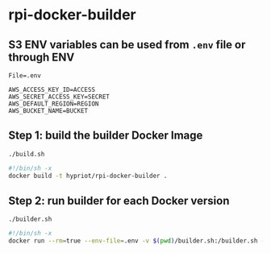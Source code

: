# rpi-docker-builder

## S3 ENV variables can be used from `.env` file or through ENV
`File=.env`
```
AWS_ACCESS_KEY_ID=ACCESS
AWS_SECRET_ACCESS_KEY=SECRET
AWS_DEFAULT_REGION=REGION
AWS_BUCKET_NAME=BUCKET
```

## Step 1: build the builder Docker Image
`./build.sh`
```bash
#!/bin/sh -x
docker build -t hypriot/rpi-docker-builder .
```

## Step 2: run builder for each Docker version
`./builder.sh`
```bash
#!/bin/sh -x
docker run --rm=true --env-file=.env -v $(pwd)/builder.sh:/builder.sh -v $(pwd)/pkg-debian:/pkg-debian hypriot/rpi-docker-builder /builder.sh 1.5.0 -7
```
